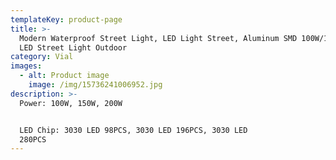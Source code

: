 ```yaml
---
templateKey: product-page
title: >-
  Modern Waterproof Street Light, LED Light Street, Aluminum SMD 100W/150W/200W
  LED Street Light Outdoor
category: Vial
images:
  - alt: Product image
    image: /img/15736241006952.jpg
description: >-
  Power: 100W, 150W, 200W


  LED Chip: 3030 LED 98PCS, 3030 LED 196PCS, 3030 LED
  280PCS
---
```



